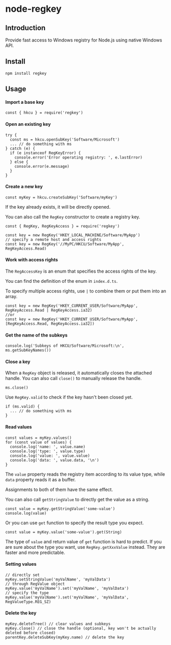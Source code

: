# node-regkey

## Introduction

Provide fast access to Windows registry for Node.js using native Windows API.

## Install

```
npm install regkey
```

## Usage

#### Import a base key

```
const { hkcu } = require('regkey')
```

#### Open an existing key

```
try {
  const ms = hkcu.openSubKey('Software/Microsoft')
  ... // do something with ms
} catch (e) {
  if (e instanceof RegKeyError) {
    console.error('Error operating registry: ', e.lastError)
  } else {
    console.error(e.message)
  }
}
```

#### Create a new key

```
const myKey = hkcu.createSubKey('Software/myKey')
```

If the key already exists, it will be directly opened.

You can also call the `RegKey` constructor to create a registry key.

```
const { RegKey, RegKeyAccess } = require('regkey')

const key = new RegKey('HKEY_LOCAL_MACHINE/Software/MyApp')
// specify a remote host and access rights
const key = new RegKey('//MyPC/HKCU/Software/MyApp', RegKeyAccess.Read)
```

#### Work with access rights

The `RegAccessKey` is an enum that specifies the access rights of the key.

You can find the definition of the enum in `index.d.ts`.

To specify multiple access rights, use `|` to combine them
or put them into an array.

```
const key = new RegKey('HKEY_CURRENT_USER/Software/MyApp', RegKeyAccess.Read | RegKeyAccess.ia32)
//or
const key = new RegKey('HKEY_CURRENT_USER/Software/MyApp', [RegKeyAccess.Read, RegKeyAccess.ia32])
```

#### Get the name of the subkeys

```
console.log('Subkeys of HKCU/Software/Microsoft:\n', ms.getSubKeyNames())
```

#### Close a key

When a `RegKey` object is released, it automatically closes the attached handle.
You can also call `close()` to manually release the handle.

```
ms.close()
```

Use `RegKey.valid` to check if the key hasn't been closed yet.

```
if (ms.valid) {
  ... // do something with ms
}
```

#### Read values

```
const values = myKey.values()
for (const value of values) {
  console.log('name: ', value.name)
  console.log('type: ', value.type)
  console.log('value: ', value.value)
  console.log('data: ', value.data, '\n')
}
```

The `value` property reads the registry item according to its value type, while `data` property reads it as a buffer.

Assignments to both of them have the same effect.

You can also call `getStringValue` to directly get the value as a string.

```
const value = myKey.getStringValue('some-value')
console.log(value)
```

Or you can use `get` function to specify the result type you expect.

```
const value = myKey.value('some-value').get(String)
```

The type of `value` and return value of `get` function is hard to predict. If you are sure about the type you want, use `RegKey.getXxxValue` instead. They are faster and more predictable.

#### Setting values

```
// directly set
myKey.setStringValue('myValName', 'myValData')
// through RegValue object
myKey.value('myValName').set('myValName', 'myValData')
// specify the type
myKey.value('myValName').set('myValName', 'myValData', RegValueType.REG_SZ)
```

#### Delete the key

```
myKey.deleteTree() // clear values and subkeys
myKey.close() // close the handle (optional, key won't be actually deleted before closed)
parentKey.deleteSubKey(myKey.name) // delete the key
```
